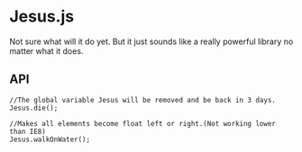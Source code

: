 # Jesus.js

Not sure what will it do yet. But it just sounds like a really powerful library no matter what it does.

## API
	//The global variable Jesus will be removed and be back in 3 days.
	Jesus.die();

	//Makes all elements become float left or right.(Not working lower than IE8)
	Jesus.walkOnWater();
